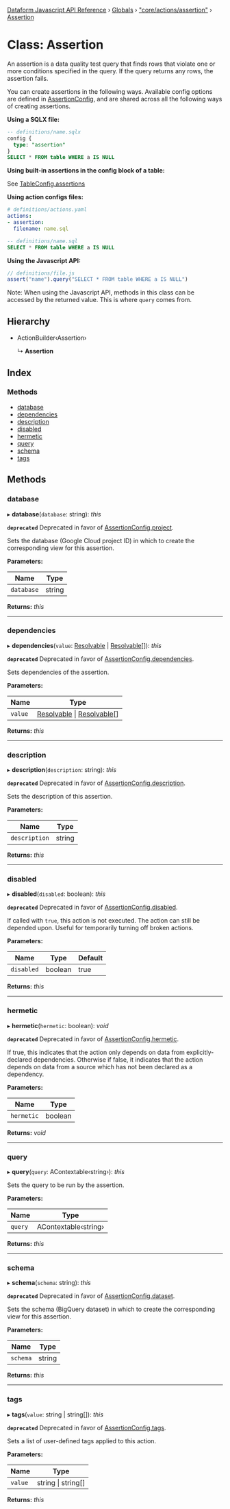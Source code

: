 [Dataform Javascript API Reference](../README.md) › [Globals](../globals.md) › ["core/actions/assertion"](../modules/_core_actions_assertion_.md) › [Assertion](_core_actions_assertion_.assertion.md)

# Class: Assertion

An assertion is a data quality test query that finds rows that violate one or more conditions
specified in the query. If the query returns any rows, the assertion fails.

You can create assertions in the following ways. Available config options are defined in
[AssertionConfig](configs#dataform-ActionConfig-AssertionConfig), and are shared across all the
following ways of creating assertions.

**Using a SQLX file:**

```sql
-- definitions/name.sqlx
config {
  type: "assertion"
}
SELECT * FROM table WHERE a IS NULL
```

**Using built-in assertions in the config block of a table:**

See [TableConfig.assertions](configs#dataform-ActionConfig-TableConfig)

**Using action configs files:**

```yaml
# definitions/actions.yaml
actions:
- assertion:
  filename: name.sql
```

```sql
-- definitions/name.sql
SELECT * FROM table WHERE a IS NULL
```

**Using the Javascript API:**

```js
// definitions/file.js
assert("name").query("SELECT * FROM table WHERE a IS NULL")
```

Note: When using the Javascript API, methods in this class can be accessed by the returned value.
This is where `query` comes from.

## Hierarchy

* ActionBuilder‹Assertion›

  ↳ **Assertion**

## Index

### Methods

* [database](_core_actions_assertion_.assertion.md#database)
* [dependencies](_core_actions_assertion_.assertion.md#dependencies)
* [description](_core_actions_assertion_.assertion.md#description)
* [disabled](_core_actions_assertion_.assertion.md#disabled)
* [hermetic](_core_actions_assertion_.assertion.md#hermetic)
* [query](_core_actions_assertion_.assertion.md#query)
* [schema](_core_actions_assertion_.assertion.md#schema)
* [tags](_core_actions_assertion_.assertion.md#tags)

## Methods

###  database

▸ **database**(`database`: string): *this*

**`deprecated`** Deprecated in favor of
[AssertionConfig.project](configs#dataform-ActionConfig-AssertionConfig).

Sets the database (Google Cloud project ID) in which to create the corresponding view for this
assertion.

**Parameters:**

Name | Type |
------ | ------ |
`database` | string |

**Returns:** *this*

___

###  dependencies

▸ **dependencies**(`value`: [Resolvable](../modules/_core_common_.md#resolvable) | [Resolvable](../modules/_core_common_.md#resolvable)[]): *this*

**`deprecated`** Deprecated in favor of
[AssertionConfig.dependencies](configs#dataform-ActionConfig-AssertionConfig).

Sets dependencies of the assertion.

**Parameters:**

Name | Type |
------ | ------ |
`value` | [Resolvable](../modules/_core_common_.md#resolvable) &#124; [Resolvable](../modules/_core_common_.md#resolvable)[] |

**Returns:** *this*

___

###  description

▸ **description**(`description`: string): *this*

**`deprecated`** Deprecated in favor of
[AssertionConfig.description](configs#dataform-ActionConfig-AssertionConfig).

Sets the description of this assertion.

**Parameters:**

Name | Type |
------ | ------ |
`description` | string |

**Returns:** *this*

___

###  disabled

▸ **disabled**(`disabled`: boolean): *this*

**`deprecated`** Deprecated in favor of
[AssertionConfig.disabled](configs#dataform-ActionConfig-AssertionConfig).

If called with `true`, this action is not executed. The action can still be depended upon.
Useful for temporarily turning off broken actions.

**Parameters:**

Name | Type | Default |
------ | ------ | ------ |
`disabled` | boolean | true |

**Returns:** *this*

___

###  hermetic

▸ **hermetic**(`hermetic`: boolean): *void*

**`deprecated`** Deprecated in favor of
[AssertionConfig.hermetic](configs#dataform-ActionConfig-AssertionConfig).

If true, this indicates that the action only depends on data from explicitly-declared
dependencies. Otherwise if false, it indicates that the  action depends on data from a source
which has not been declared as a dependency.

**Parameters:**

Name | Type |
------ | ------ |
`hermetic` | boolean |

**Returns:** *void*

___

###  query

▸ **query**(`query`: AContextable‹string›): *this*

Sets the query to be run by the assertion.

**Parameters:**

Name | Type |
------ | ------ |
`query` | AContextable‹string› |

**Returns:** *this*

___

###  schema

▸ **schema**(`schema`: string): *this*

**`deprecated`** Deprecated in favor of
[AssertionConfig.dataset](configs#dataform-ActionConfig-AssertionConfig).

Sets the schema (BigQuery dataset) in which to create the corresponding view for this
assertion.

**Parameters:**

Name | Type |
------ | ------ |
`schema` | string |

**Returns:** *this*

___

###  tags

▸ **tags**(`value`: string | string[]): *this*

**`deprecated`** Deprecated in favor of
[AssertionConfig.tags](configs#dataform-ActionConfig-AssertionConfig).

Sets a list of user-defined tags applied to this action.

**Parameters:**

Name | Type |
------ | ------ |
`value` | string &#124; string[] |

**Returns:** *this*
